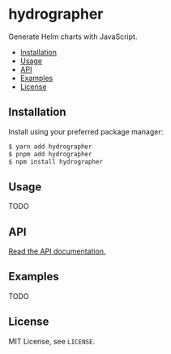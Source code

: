 # hydrographer

Generate Helm charts with JavaScript.

- [Installation](#installation)
- [Usage](#usage)
- [API](#api)
- [Examples](#examples)
- [License](#license)

## Installation

Install using your preferred package manager:

```bash
$ yarn add hydrographer
$ pnpm add hydrographer
$ npm install hydrographer
```

## Usage

TODO

## API

[Read the API documentation.](./docs/modules.md)

## Examples

TODO

## License

MIT License, see `LICENSE`.
